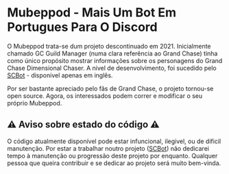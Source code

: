# Mubeppod - Mais Um Bot Em Portugues Para O Discord

O Mubeppod trata-se dum projeto descontinuado em 2021. Inicialmente chamado GC Guild Manager (numa clara referência ao Grand Chase) tinha como único propósito mostrar informações sobre os personagens do Grand Chase Dimensional Chaser. A nivel de desenvolvimento, foi sucedido pelo [SCBot](https://github.com/astatio/SCBot-Public-Edition) - disponivel apenas em inglês.

Por ser bastante apreciado pelo fãs de Grand Chase, o projeto tornou-se open source. Agora, os interessados podem correr e modificar o seu próprio Mubeppod.

## ⚠️ Aviso sobre estado do código ⚠️
O código atualmente disponível pode estar infuncional, ilegivel, ou de dificil manutenção. Por estar a trabalhar noutro projeto ([SCBot](https://github.com/astatio/SCBot-Public-Edition)) não dedicarei tempo à manutenção ou progressão deste projeto por enquanto. Qualquer pessoa que queira contribuir e se dedicar ao projeto será muito bem-vinda. 
